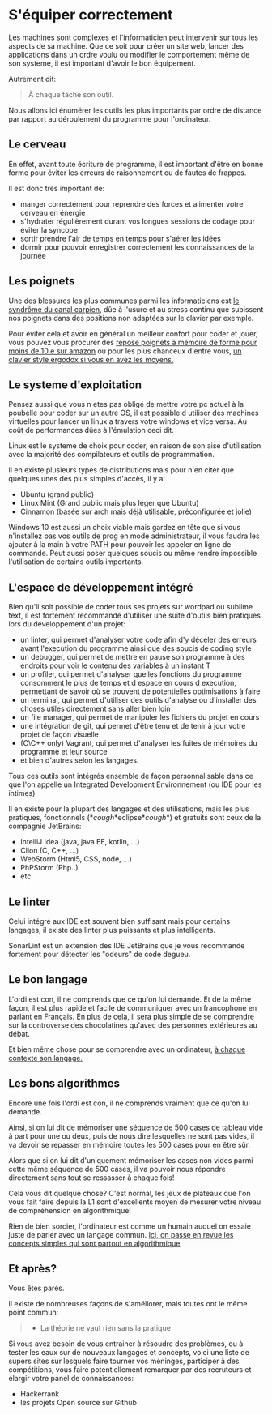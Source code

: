 # S'équiper correctement

Les machines sont complexes et l'informaticien peut intervenir sur tous les aspects de sa machine.
Que ce soit pour créer un site web, lancer des applications dans un ordre voulu ou modifier le comportement même de son systeme, il est important d'avoir le bon équipement.


Autrement dit:
> À chaque tâche son outil.

Nous allons ici énumérer les outils les plus importants par ordre de distance par rapport au déroulement du programme pour l'ordinateur.


## Le cerveau

En effet, avant toute écriture de programme, il est important d'être en bonne forme pour éviter les erreurs de raisonnement ou de fautes de frappes.

Il est donc très important de:

- manger correctement pour reprendre des forces et alimenter votre cerveau en énergie
- s'hydrater régulièrement durant vos longues sessions de codage pour éviter la syncope
- sortir prendre l'air de temps en temps pour s'aérer les idées
- dormir pour pouvoir enregistrer correctement les connaissances de la journée


## Les poignets

Une des blessures les plus communes parmi les informaticiens est [le syndrôme du canal carpien](https://fr.wikipedia.org/wiki/Syndrome_du_canal_carpien), dûe à l'usure et au stress continu que subissent nos poignets dans des positions non adaptées sur le clavier par exemple.

Pour éviter cela et avoir en général un meilleur confort pour coder et jouer, vous pouvez vous procurer des [repose poignets à mémoire de forme pour moins de 10 e sur amazon](https://www.amazon.fr/gp/product/B072K41FC1/ref=ppx_yo_dt_b_asin_title_o02__o00_s00?ie=UTF8&psc=1) ou pour les plus chanceux d'entre vous, [un clavier style ergodox si vous en avez les moyens.](https://ergodox-ez.com)

## Le systeme d'exploitation

Pensez aussi que vous n etes pas obligé de mettre votre pc actuel à la poubelle pour coder sur un autre OS, il est possible d utiliser des machines virtuelles pour lancer un linux a travers votre windows et vice versa. Au coût de performances dûes à l'émulation ceci dit.

Linux est le systeme de choix pour coder, en raison de son aise d'utilisation avec la majorité des compilateurs et outils de programmation.

Il en existe plusieurs types de distributions mais pour n'en citer que quelques unes des plus simples d'accès, il y a:
- Ubuntu (grand public)
- Linux Mint (Grand public mais plus léger que Ubuntu)
- Cinnamon (basée sur arch mais déjà utilisable, préconfigurée et jolie)

Windows 10 est aussi un choix viable mais gardez en tête que si vous n'installez pas vos outils de prog en mode administrateur, il vous faudra les ajouter à la main à votre PATH pour pouvoir les appeler en ligne de commande.
Peut aussi poser quelques soucis ou même rendre impossible l'utilisation de certains outils importants.

## L'espace de développement intégré

Bien qu'il soit possible de coder tous ses projets sur wordpad ou sublime text, il est fortement recommandé d'utiliser une suite d'outils bien pratiques lors du développement d'un projet:

- un linter, qui permet d'analyser votre code afin d'y déceler des erreurs avant l'execution du programme ainsi que des soucis de coding style
- un debugger, qui permet de mettre en pause son programme à des endroits pour voir le contenu des variables à un instant T
- un profiler, qui permet d'analyser quelles fonctions du programme consomment le plus de temps et d espace en cours d execution, permettant de savoir où se trouvent de potentielles optimisations à faire
- un terminal, qui permet d'utiliser des outils d'analyse ou d'installer des choses utiles directement sans aller bien loin
- un file manager, qui permet de manipuler les fichiers du projet en cours
- une intégration de git, qui permet d'être tenu et de tenir à jour votre projet de façon visuelle
- (C\C++ only) Vagrant, qui permet d'analyser les fuites de mémoires du programme et leur source
- et bien d'autres selon les langages.

Tous ces outils sont intégrés ensemble de façon personnalisable dans ce que l'on appelle un Integrated Development Environnement (ou IDE pour les intimes)

Il en existe pour la plupart des langages et des utilisations, mais les plus pratiques, fonctionnels (\**cough*\*eclipse\**cough*\*) et gratuits sont ceux de la compagnie JetBrains:

- IntelliJ Idea (java, java EE, kotlin, ...)
- Clion (C, C++, ...)
- WebStorm (Html5, CSS, node, ...)
- PhPStorm (Php..)
- etc.

## Le linter

Celui intégré aux IDE est souvent bien suffisant mais pour certains langages, il existe des linter plus puissants et plus intelligents.

SonarLint est un extension des IDE JetBrains que je vous recommande fortement pour détecter les "odeurs" de code degueu.

## Le bon langage

L'ordi est con, il ne comprends que ce qu'on lui demande. Et de la même façon, il est plus rapide et facile de communiquer avec un francophone en parlant en Français.
En plus de cela, il sera plus simple de se comprendre sur la controverse des chocolatines qu'avec des personnes extérieures au débat.

Et bien même chose pour se comprendre avec un ordinateur, [à chaque contexte son langage.](https://guide-du-petit-informaticien.readthedocs.io/how-to/parler-le-bon-langage/)

## Les bons algorithmes

Encore une fois l'ordi est con, il ne comprends vraiment que ce qu'on lui demande.

Ainsi, si on lui dit de mémoriser une séquence de 500 cases de tableau vide à part pour une ou deux, puis de nous dire lesquelles ne sont pas vides, il va devoir se repasser en mémoire toutes les 500 cases pour en être sûr.

Alors que si on lui dit d'uniquement mémoriser les cases non vides parmi cette même séquence de 500 cases, il va pouvoir nous répondre directement sans tout se ressasser à chaque fois!

Cela vous dit quelque chose? C'est normal, les jeux de plateaux que l'on vous fait faire depuis la L1 sont d'excellents moyen de mesurer votre niveau de compréhension en algorithmique!

Rien de bien sorcier, l'ordinateur est comme un humain auquel on essaie juste de parler avec un langage commun. [Ici, on passe en revue les concepts simples qui sont partout en algorithmique](https://guide-du-petit-informaticien.readthedocs.io/how-to/faire-des-algorithmes/)

## Et après?

Vous êtes parés.

Il existe de nombreuses façons de s'améliorer, mais toutes ont le même point commun:

> - La théorie ne vaut rien sans la pratique

Si vous avez besoin de vous entrainer à résoudre des problèmes, ou à tester les eaux sur de nouveaux langages et concepts, voici une liste de supers sites sur lesquels faire tourner vos méninges, participer à des compétitions, vous faire potentiellement remarquer par des recruteurs et élargir votre panel de connaissances:

- Hackerrank
- les projets Open source sur Github
